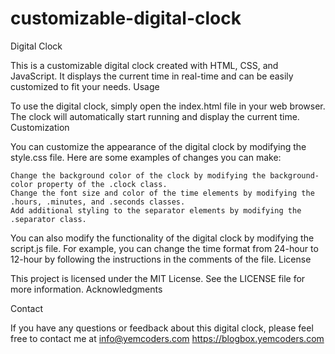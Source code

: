 # customizable-digital-clock

Digital Clock

This is a customizable digital clock created with HTML, CSS, and JavaScript. It displays the current time in real-time and can be easily customized to fit your needs.
Usage

To use the digital clock, simply open the index.html file in your web browser. The clock will automatically start running and display the current time.
Customization

You can customize the appearance of the digital clock by modifying the style.css file. Here are some examples of changes you can make:

    Change the background color of the clock by modifying the background-color property of the .clock class.
    Change the font size and color of the time elements by modifying the .hours, .minutes, and .seconds classes.
    Add additional styling to the separator elements by modifying the .separator class.

You can also modify the functionality of the digital clock by modifying the script.js file. For example, you can change the time format from 24-hour to 12-hour by following the instructions in the comments of the file.
License

This project is licensed under the MIT License. See the LICENSE file for more information.
Acknowledgments

Contact

If you have any questions or feedback about this digital clock, please feel free to contact me at info@yemcoders.com
https://blogbox.yemcoders.com

